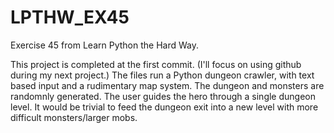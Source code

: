 LPTHW_EX45
==========

Exercise 45 from Learn Python the Hard Way.

This project is completed at the first commit. (I'll focus on using github during my next project.) The files run a Python dungeon crawler, with text based input and a rudimentary map system. The dungeon and monsters are randomnly generated. The user guides the hero through a single dungeon level. It would be trivial to feed the dungeon exit into a new level with more difficult monsters/larger mobs.

